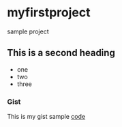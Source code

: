 # myfirstproject
sample project

## This is a second heading

* one
* two
* three

### Gist
This is my gist sample [code](https://gist.github.com/yared2022/182d492dd19fbbd77942ed18240c643a)
